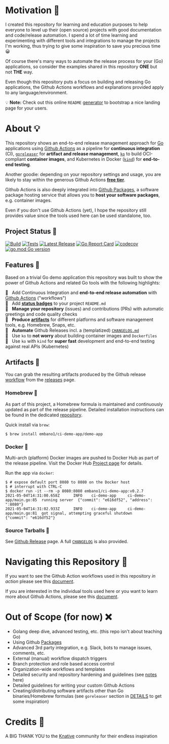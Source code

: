 # Motivation 💪

I created this repository for learning and education purposes to help everyone
to level up their (open source) projects with good documentation and
code/release automation. I spend a lot of time learning and experimenting with
different tools and integrations to manage the projects I'm working, thus trying
to give some inspiration to save you precious time 😀

Of course there's many ways to automate the release process for your (Go)
applications, so consider the examples shared in this repository **ONE** but not
**THE** way.

Even though this repository puts a focus on building and releasing Go
applications, the Github Actions workflows and explanations provided apply to
any language/environment.

💡 **Note:** Check out this online `README` [generator](https://readme.so/) to
bootstrap a nice landing page for your users. 

# About 💡

This repository shows an end-to-end release management approach for
[Go](https://golang.org/) applications using [Github
Actions](https://github.com/features/actions) as a pipeline for **continuous
integration** (CI), [`goreleaser`](https://goreleaser.com/) for **artifact and
release management**, [`ko`](https://github.com/google/ko) to build OCI-compliant
**container images**, and Kubernetes in Docker
([`kind`](https://github.com/kubernetes-sigs/kind)) for **end-to-end testing**.

Another goodie: depending on your repository settings and usage, you are likely
to stay within the generous Github Actions [**free
tier**](https://docs.github.com/en/github/setting-up-and-managing-billing-and-payments-on-github/about-billing-for-github-actions).

Github Actions is also deeply integrated into [Github
Packages](https://docs.github.com/en/packages/learn-github-packages/introduction-to-github-packages),
a software package hosting service that allows you to **host your software
packages**, e.g. container images.

Even if you don't use Github Actions (yet), I hope the repository still provides
value since the tools used here can be used standalone, too.

## Project Status 🚦

[![Build](https://github.com/embano1/ci-demo-app/actions/workflows/build.yaml/badge.svg)](https://github.com/embano1/ci-demo-app/actions/workflows/build.yaml)
[![Tests](https://github.com/embano1/ci-demo-app/actions/workflows/go-unit-tests.yaml/badge.svg)](https://github.com/embano1/ci-demo-app/actions/workflows/go-unit-tests.yaml)
[![Latest Release](https://img.shields.io/github/release/embano1/ci-demo-app.svg?logo=github&style=flat-square)](https://github.com/embano1/ci-demo-app/releases/latest)
[![Go Report Card](https://goreportcard.com/badge/github.com/embano1/ci-demo-app)](https://goreportcard.com/report/github.com/embano1/ci-demo-app)
[![codecov](https://codecov.io/gh/embano1/ci-demo-app/branch/main/graph/badge.svg?token=TC7MW723JO)](https://codecov.io/gh/embano1/ci-demo-app)
[![go.mod Go version](https://img.shields.io/github/go-mod/go-version/embano1/ci-demo-app)](https://github.com/embano1/ci-demo-app)

## Features 🤩

Based on a trivial Go demo application this repository was built to show the
power of Github Actions and related Go tools with the following highlights:

💫 &nbsp; Add Continuous Integration and **end-to-end release automation** with
[Github Actions](https://github.com/embano1/ci-demo-app/actions) ("workflows")  
💫 &nbsp; Add [**status badges**](#project-status-) to your project `README.md`  
💫 &nbsp; **Manage your repository** (issues) and contributions (PRs) with
automatic greetings and code quality checks  
💫 &nbsp; **Produce [artifacts](#artifacts-)** for different platforms and software management
tools, e.g. Homebrew, Snaps, etc.  
💫 &nbsp; **Automate** Github Releases incl. a (templatized) [`CHANGELOG.md`](CHANGELOG.md)  
💫 &nbsp; Use `ko` to **not worry** about building container images and
`Dockerfiles`  
💫 &nbsp; Use `ko` with `kind` for **super fast** development and end-to-end
testing against real APIs (Kubernetes)  

## Artifacts 💎

You can grab the resulting artifacts produced by the Github release
[workflow](./.github/workflows/release.yaml) from the
[releases](https://github.com/embano1/ci-demo-app/releases) page.

### Homebrew 🍺

As part of this project, a Homebrew formula is maintained and continuously
updated as part of the release pipeline. Detailed installation instructions can
be found in the dedicated
[repository](https://github.com/embano1/homebrew-ci-demo-app).

Quick install via `brew`:

```console
$ brew install embano1/ci-demo-app/demo-app
```

### Docker 🐳

Multi-arch (platform) Docker images are pushed to Docker Hub as part of the
release pipeline. Visit the Docker Hub [Project
page](https://hub.docker.com/r/embano1/ci-demo-app) for details.

Run the app via `docker`:

```console
$ # expose default port 8080 to 8080 on the Docker host
$ # interrupt with CTRL-C
$ docker run -it --rm -p 8080:8080 embano1/ci-demo-app:v0.2.7
2021-05-04T14:31:00.658Z      INFO    ci-demo-app     ci-demo-app/main.go:85  running server  {"commit": "e616df52", "address": ":8080"}
2021-05-04T14:31:02.933Z      INFO    ci-demo-app     ci-demo-app/main.go:81  got signal, attempting graceful shutdown        {"commit": "e616df52"}
```

### Source Tarballs 👾
See [Github Release](https://github.com/embano1/ci-demo-app/releases) page. A
full [`CHANGELOG`](./CHANGELOG.md) is also provided.

# Navigating this Repository 🧭

If you want to see the Github Action workflows used in this repository *in
action* please see this [document](./ACTIONS.md).

If you are interested in the individual tools used here or you want to learn
more about Github Actions, please see this [document](DETAILS.md).

# Out of Scope (for now) ❌

- Golang deep dive, advanced testing, etc. (this repo isn't about teaching Go)
- Using Github [Packages](https://github.com/features/packages)
- Advanced 3rd party integration, e.g. Slack, bots to manage issues, comments,
  etc.
- External (manual) workflow dispatch triggers
- Branch protection and role based access control
- Organization-wide workflows and templates
- Detailed security and repository hardening and guidelines (see [notes](DETAILS.md) here)
- Detailed guidelines for writing your custom Github Actions
- Creating/distributing software artifacts other than Go binaries/Homebrew
  formulas (see `goreleaser` section in [DETAILS](./DETAILS.md) to get some
  inspiration)

# Credits 💐

A BIG THANK YOU to the [Knative](https://knative.dev/) community for their endless
inspiration 








































